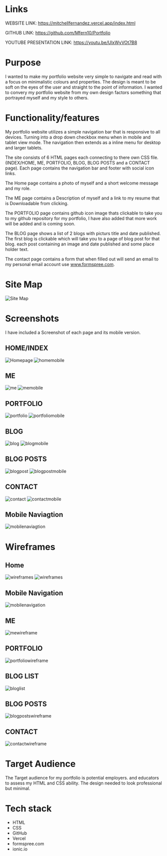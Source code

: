 # Links

WEBSITE LINK: https://mitchellfernandez.vercel.app/index.html

GITHUB LINK: https://github.com/Mfern10/Portfolio

YOUTUBE PRESENTATION LINK: https://youtu.be/UlxWyVOt7B8


# Purpose

I wanted to make my portfolio website very simple to navigate and read with a focus on minimalistic colours and properties.
The design is meant to be soft on the eyes of the user and straight to the point of information. I wanted to convery my portfolio website from my own design factors something that portrayed myself and my style to others.

# Functionality/features

My portfolio website utilizes a simple navigation bar that is responsive to all devices. Turning into a drop down checkbox menu 
when in mobile and tablet view mode. The navigation then extends as a inline menu for desktop and larger tablets.

The site consists of 6 HTML pages each connecting to there own CSS file. (INDEX/HOME, ME, PORTFOLIO, BLOG, BLOG POSTS and a CONTACT page).
Each page contains the navigation bar and footer with social icon links.

The Home page contains a photo of myself and a short welcome message and my role. 

The ME page contains a Description of myself and a link to my resume that is Downloadable from clicking.

The PORTFOLIO page contains github icon image thats clickable to take you to my github repository for my portfolio, I have also added that more work will be added and is coming soon. 

The BLOG page shows a list of 2 blogs with picturs title and date published. The first blog is clickable which will take you to a page of blog post for that blog. each post containing an
image and date published and some place holder text. 

The contact page contains a form that when filled out will send an email to my personal email account use www.formspree.com.

# Site Map

![Site Map](docs/sitemap.png)

# Screenshots

I have included a Screenshot of each page and its mobile version.

## HOME/INDEX
![Homepage](docs/deskhome.png)
![homemobile](docs/mobhome.png)

## ME
![me](docs/deskme.png)
![memobile](docs/mobme.png)

## PORTFOLIO
![portfolio](docs/deskportfolio.png)
![portfoliomobile](docs/mobportfolio.png)

## BLOG
![blog](docs/deskblog.png)
![blogmobile](docs/mobblog.png)

## BLOG POSTS
![blogpost](docs/deskblogpost.png)
![blogpostmobile](docs/mobblogpost.png)

## CONTACT
![contact](docs/deskcontact.png)
![contactmobile](docs/mobcontact.png)

## Mobile Naviagtion
![mobilenaviagtion](docs/mobilenav.png)


# Wireframes
## Home
![wireframes](docs/wireframes/homewireframe.png)
![wireframes](docs/wireframes/mobilehomewireframe.png)

## Mobile Navigation 
![mobilenavigation](docs/wireframes/mobilenavwireframe.png)

## ME
![mewireframe](docs/wireframes/mewireframe.png)

## PORTFOLIO
![portfoliowireframe](docs/wireframes/portfoliowireframe.png)

## BLOG LIST
![bloglist](docs/wireframes/bloglistwireframe.png)

## BLOG POSTS
![blogpostswireframe](docs/wireframes/blogpostswireframe.png)

## CONTACT
![contactwireframe](docs/wireframes/contactpagewireframe.png)

# Target Audience 

The Target audience for my portfolio is potential employers. and educators to assess my HTML and CSS ability. The design needed to look professional but minimal. 

# Tech stack 

- HTML
- CSS
- GitHub
- Vercel
- formspree.com
- ionic.io